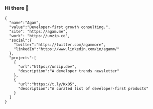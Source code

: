 ### Hi there 👋

```
{
  "name":"Agam",
  "value":"Developer-first growth consulting.",
  "site": "https://agam.me",
  "work": "https://unzip.co",
  "social":{
    "twitter":"https://twitter.com/agammore",
    "linkedIn":"https://www.linkedin.com/in/agamm/"
  },
  "projects":[
    {
      "url":"https://unzip.dev",
      "description":"A developer trends newsletter"
    },
    {
      "url":"https://t.ly/KxO5",
      "description":"A curated list of developer-first products"
    }
  ]
}

```
<!-- Backup
{  
&ensp;&ensp;"name"</font>: "Agam",  
&ensp;&ensp;"value": "DevTool / Low-code go-to-market strategy",  
&ensp;&ensp;"site": "DevTool / Low-code go-to-market strategy",  
&ensp;&ensp;"social": {  
&ensp;&ensp;&ensp;&ensp;"twitter": "[@agammore](https://twitter.com/agammore)",  
&ensp;&ensp;&ensp;&ensp;"linkedIn": "[agamm](https://www.linkedin.com/in/agamm/)"  
&ensp;&ensp;},  
&ensp;&ensp;"projects": [  
&ensp;&ensp;&ensp;&ensp;{  
&ensp;&ensp;&ensp;&ensp;&ensp;&ensp;"url": "[unzip.dev](https://unzip.dev)",  
&ensp;&ensp;&ensp;&ensp;&ensp;&ensp;"description": "A developer trends newsletter"  
&ensp;&ensp;&ensp;&ensp;},  
&ensp;&ensp;&ensp;&ensp;{  
&ensp;&ensp;&ensp;&ensp;&ensp;&ensp;"url": "[awesome-developer-first](https://github.com/agamm/awesome-developer-first)",  
&ensp;&ensp;&ensp;&ensp;&ensp;&ensp;"description": "A curated list of developer-first products"  
&ensp;&ensp;&ensp;&ensp;}  
&ensp;&ensp;]  
}-->
